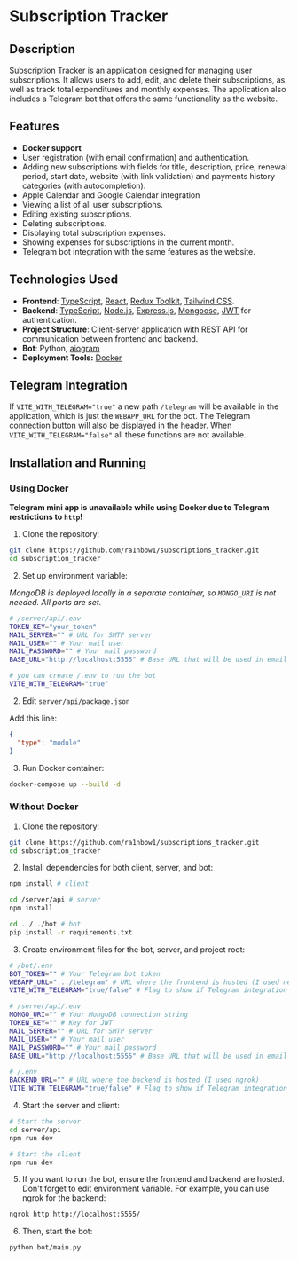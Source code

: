 # Subscription Tracker

## Description

Subscription Tracker is an application designed for managing user subscriptions. It allows users to add, edit, and
delete their subscriptions, as well as track total expenditures and monthly expenses. The application also includes a
Telegram bot that offers the same functionality as the website.

## Features

- **Docker support**
- User registration (with email confirmation) and authentication.
- Adding new subscriptions with fields for title, description, price, renewal period, start date, website (with link validation) and payments history categories (with autocompletion).
- Apple Calendar and Google Calendar integration
- Viewing a list of all user subscriptions.
- Editing existing subscriptions.
- Deleting subscriptions.
- Displaying total subscription expenses.
- Showing expenses for subscriptions in the current month.
- Telegram bot integration with the same features as the website.

## Technologies Used

- **Frontend**: [TypeScript](https://www.typescriptlang.org), [React](https://react.dev), [Redux Toolkit](https://redux-toolkit.js.org), [Tailwind CSS](https://tailwindcss.com).
- **Backend**: [TypeScript](https://www.typescriptlang.org), [Node.js](https://nodejs.org/en), [Express.js](https://expressjs.com), [Mongoose](https://mongoosejs.com), [JWT](https://jwt.io)
  for authentication.
- **Project Structure**: Client-server application with REST API for communication between frontend and backend.
- **Bot**: Python, [aiogram](https://docs.aiogram.dev/en/v3.1.1/index.html)
- **Deployment Tools:** [Docker](https://www.docker.com)

## Telegram Integration

If `VITE_WITH_TELEGRAM="true"` a new path `/telegram` will be available in the application, which is just the
`WEBAPP_URL` for the bot. The Telegram connection button will also be displayed in the header.
When `VITE_WITH_TELEGRAM="false"` all these functions are not available.

## Installation and Running

### Using Docker

**Telegram mini app is unavailable while using Docker due to Telegram restrictions to `http`!**

1. Clone the repository:

```bash
git clone https://github.com/ra1nbow1/subscriptions_tracker.git
cd subscription_tracker
```

2. Set up environment variable:

_MongoDB is deployed locally in a separate container, so `MONGO_URI` is not needed. All ports are set._

```bash
# /server/api/.env
TOKEN_KEY="your_token"
MAIL_SERVER="" # URL for SMTP server
MAIL_USER="" # Your mail user
MAIL_PASSWORD="" # Your mail password
BASE_URL="http://localhost:5555" # Base URL that will be used in email confirmation link (localhost for development)

# you can create /.env to run the bot
VITE_WITH_TELEGRAM="true"
```

2. Edit `server/api/package.json`

Add this line:

```json
{
  "type": "module"
}
```

3. Run Docker container:

```bash
docker-compose up --build -d
```

### Without Docker

1. Clone the repository:

```bash
git clone https://github.com/ra1nbow1/subscriptions_tracker.git
cd subscription_tracker
```

2. Install dependencies for both client, server, and bot:

```bash
npm install # client

cd /server/api # server
npm install

cd ../../bot # bot
pip install -r requirements.txt
```

3. Create environment files for the bot, server, and project root:

```bash
# /bot/.env
BOT_TOKEN="" # Your Telegram bot token
WEBAPP_URL=".../telegram" # URL where the frontend is hosted (I used netlify)
VITE_WITH_TELEGRAM="true/false" # Flag to show if Telegram integration should be enabled

# /server/api/.env
MONGO_URI="" # Your MongoDB connection string
TOKEN_KEY="" # Key for JWT
MAIL_SERVER="" # URL for SMTP server
MAIL_USER="" # Your mail user
MAIL_PASSWORD="" # Your mail password
BASE_URL="http://localhost:5555" # Base URL that will be used in email confirmation link (localhost for development)

# /.env
BACKEND_URL="" # URL where the backend is hosted (I used ngrok)
VITE_WITH_TELEGRAM="true/false" # Flag to show if Telegram integration should be enabled
```

4. Start the server and client:

```bash
# Start the server
cd server/api
npm run dev

# Start the client
npm run dev
```

5. If you want to run the bot, ensure the frontend and backend are hosted. Don't forget to edit environment variable.
   For example, you can use ngrok for the backend:

```bash
ngrok http http://localhost:5555/
```

6. Then, start the bot:

```bash
python bot/main.py
```
